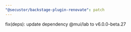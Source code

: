 ```yaml
---
"@secustor/backstage-plugin-renovate": patch
---
```


fix(deps): update dependency @mui/lab to v6.0.0-beta.27
